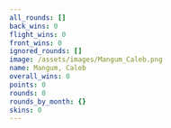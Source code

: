 ```yaml
---
all_rounds: []
back_wins: 0
flight_wins: 0
front_wins: 0
ignored_rounds: []
image: /assets/images/Mangum_Caleb.png
name: Mangum, Caleb
overall_wins: 0
points: 0
rounds: 0
rounds_by_month: {}
skins: 0
---
```

